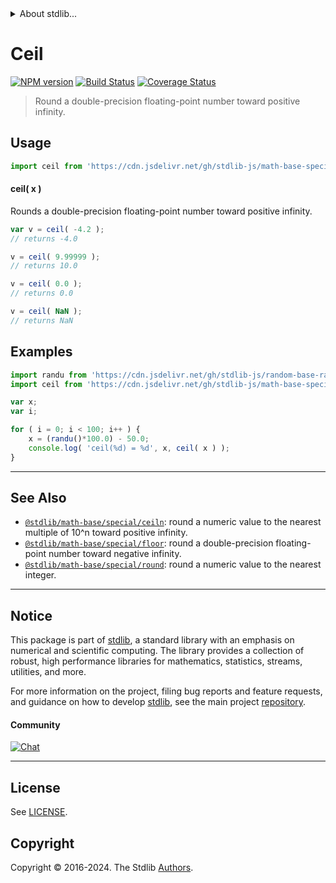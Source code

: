 <!--

@license Apache-2.0

Copyright (c) 2018 The Stdlib Authors.

Licensed under the Apache License, Version 2.0 (the "License");
you may not use this file except in compliance with the License.
You may obtain a copy of the License at

   http://www.apache.org/licenses/LICENSE-2.0

Unless required by applicable law or agreed to in writing, software
distributed under the License is distributed on an "AS IS" BASIS,
WITHOUT WARRANTIES OR CONDITIONS OF ANY KIND, either express or implied.
See the License for the specific language governing permissions and
limitations under the License.

-->


<details>
  <summary>
    About stdlib...
  </summary>
  <p>We believe in a future in which the web is a preferred environment for numerical computation. To help realize this future, we've built stdlib. stdlib is a standard library, with an emphasis on numerical and scientific computation, written in JavaScript (and C) for execution in browsers and in Node.js.</p>
  <p>The library is fully decomposable, being architected in such a way that you can swap out and mix and match APIs and functionality to cater to your exact preferences and use cases.</p>
  <p>When you use stdlib, you can be absolutely certain that you are using the most thorough, rigorous, well-written, studied, documented, tested, measured, and high-quality code out there.</p>
  <p>To join us in bringing numerical computing to the web, get started by checking us out on <a href="https://github.com/stdlib-js/stdlib">GitHub</a>, and please consider <a href="https://opencollective.com/stdlib">financially supporting stdlib</a>. We greatly appreciate your continued support!</p>
</details>

# Ceil

[![NPM version][npm-image]][npm-url] [![Build Status][test-image]][test-url] [![Coverage Status][coverage-image]][coverage-url] <!-- [![dependencies][dependencies-image]][dependencies-url] -->

> Round a double-precision floating-point number toward positive infinity.



<section class="usage">

## Usage

```javascript
import ceil from 'https://cdn.jsdelivr.net/gh/stdlib-js/math-base-special-ceil@deno/mod.js';
```

#### ceil( x )

Rounds a double-precision floating-point number toward positive infinity.

```javascript
var v = ceil( -4.2 );
// returns -4.0

v = ceil( 9.99999 );
// returns 10.0

v = ceil( 0.0 );
// returns 0.0

v = ceil( NaN );
// returns NaN
```

</section>

<!-- /.usage -->

<section class="examples">

## Examples

<!-- eslint no-undef: "error" -->

```javascript
import randu from 'https://cdn.jsdelivr.net/gh/stdlib-js/random-base-randu@deno/mod.js';
import ceil from 'https://cdn.jsdelivr.net/gh/stdlib-js/math-base-special-ceil@deno/mod.js';

var x;
var i;

for ( i = 0; i < 100; i++ ) {
    x = (randu()*100.0) - 50.0;
    console.log( 'ceil(%d) = %d', x, ceil( x ) );
}
```

</section>

<!-- /.examples -->

<!-- C interface documentation. -->



<!-- Section for related `stdlib` packages. Do not manually edit this section, as it is automatically populated. -->

<section class="related">

* * *

## See Also

-   <span class="package-name">[`@stdlib/math-base/special/ceiln`][@stdlib/math/base/special/ceiln]</span><span class="delimiter">: </span><span class="description">round a numeric value to the nearest multiple of 10^n toward positive infinity.</span>
-   <span class="package-name">[`@stdlib/math-base/special/floor`][@stdlib/math/base/special/floor]</span><span class="delimiter">: </span><span class="description">round a double-precision floating-point number toward negative infinity.</span>
-   <span class="package-name">[`@stdlib/math-base/special/round`][@stdlib/math/base/special/round]</span><span class="delimiter">: </span><span class="description">round a numeric value to the nearest integer.</span>

</section>

<!-- /.related -->

<!-- Section for all links. Make sure to keep an empty line after the `section` element and another before the `/section` close. -->


<section class="main-repo" >

* * *

## Notice

This package is part of [stdlib][stdlib], a standard library with an emphasis on numerical and scientific computing. The library provides a collection of robust, high performance libraries for mathematics, statistics, streams, utilities, and more.

For more information on the project, filing bug reports and feature requests, and guidance on how to develop [stdlib][stdlib], see the main project [repository][stdlib].

#### Community

[![Chat][chat-image]][chat-url]

---

## License

See [LICENSE][stdlib-license].


## Copyright

Copyright &copy; 2016-2024. The Stdlib [Authors][stdlib-authors].

</section>

<!-- /.stdlib -->

<!-- Section for all links. Make sure to keep an empty line after the `section` element and another before the `/section` close. -->

<section class="links">

[npm-image]: http://img.shields.io/npm/v/@stdlib/math-base-special-ceil.svg
[npm-url]: https://npmjs.org/package/@stdlib/math-base-special-ceil

[test-image]: https://github.com/stdlib-js/math-base-special-ceil/actions/workflows/test.yml/badge.svg?branch=main
[test-url]: https://github.com/stdlib-js/math-base-special-ceil/actions/workflows/test.yml?query=branch:main

[coverage-image]: https://img.shields.io/codecov/c/github/stdlib-js/math-base-special-ceil/main.svg
[coverage-url]: https://codecov.io/github/stdlib-js/math-base-special-ceil?branch=main

<!--

[dependencies-image]: https://img.shields.io/david/stdlib-js/math-base-special-ceil.svg
[dependencies-url]: https://david-dm.org/stdlib-js/math-base-special-ceil/main

-->

[chat-image]: https://img.shields.io/gitter/room/stdlib-js/stdlib.svg
[chat-url]: https://app.gitter.im/#/room/#stdlib-js_stdlib:gitter.im

[stdlib]: https://github.com/stdlib-js/stdlib

[stdlib-authors]: https://github.com/stdlib-js/stdlib/graphs/contributors

[umd]: https://github.com/umdjs/umd
[es-module]: https://developer.mozilla.org/en-US/docs/Web/JavaScript/Guide/Modules

[deno-url]: https://github.com/stdlib-js/math-base-special-ceil/tree/deno
[deno-readme]: https://github.com/stdlib-js/math-base-special-ceil/blob/deno/README.md
[umd-url]: https://github.com/stdlib-js/math-base-special-ceil/tree/umd
[umd-readme]: https://github.com/stdlib-js/math-base-special-ceil/blob/umd/README.md
[esm-url]: https://github.com/stdlib-js/math-base-special-ceil/tree/esm
[esm-readme]: https://github.com/stdlib-js/math-base-special-ceil/blob/esm/README.md
[branches-url]: https://github.com/stdlib-js/math-base-special-ceil/blob/main/branches.md

[stdlib-license]: https://raw.githubusercontent.com/stdlib-js/math-base-special-ceil/main/LICENSE

<!-- <related-links> -->

[@stdlib/math/base/special/ceiln]: https://github.com/stdlib-js/math-base-special-ceiln/tree/deno

[@stdlib/math/base/special/floor]: https://github.com/stdlib-js/math-base-special-floor/tree/deno

[@stdlib/math/base/special/round]: https://github.com/stdlib-js/math-base-special-round/tree/deno

<!-- </related-links> -->

</section>

<!-- /.links -->
